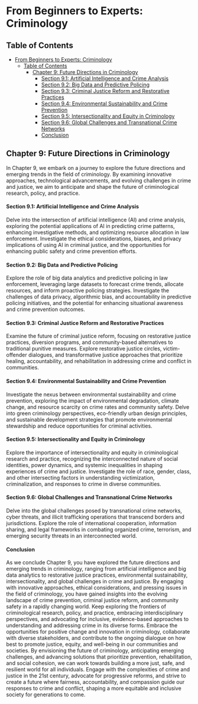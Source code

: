 # From Beginners to Experts: Criminology

## Table of Contents

- [From Beginners to Experts: Criminology](#from-beginners-to-experts-criminology)
  - [Table of Contents](#table-of-contents)
    - [Chapter 9: Future Directions in Criminology](#chapter-9-future-directions-in-criminology)
      - [Section 9.1: Artificial Intelligence and Crime Analysis](#section-91-artificial-intelligence-and-crime-analysis)
      - [Section 9.2: Big Data and Predictive Policing](#section-92-big-data-and-predictive-policing)
      - [Section 9.3: Criminal Justice Reform and Restorative Practices](#section-93-criminal-justice-reform-and-restorative-practices)
      - [Section 9.4: Environmental Sustainability and Crime Prevention](#section-94-environmental-sustainability-and-crime-prevention)
      - [Section 9.5: Intersectionality and Equity in Criminology](#section-95-intersectionality-and-equity-in-criminology)
      - [Section 9.6: Global Challenges and Transnational Crime Networks](#section-96-global-challenges-and-transnational-crime-networks)
      - [Conclusion](#conclusion)

## Chapter 9: Future Directions in Criminology

In Chapter 9, we embark on a journey to explore the future directions and emerging trends in the field of criminology. By examining innovative approaches, technological advancements, and evolving challenges in crime and justice, we aim to anticipate and shape the future of criminological research, policy, and practice.

#### Section 9.1: Artificial Intelligence and Crime Analysis

Delve into the intersection of artificial intelligence (AI) and crime analysis, exploring the potential applications of AI in predicting crime patterns, enhancing investigative methods, and optimizing resource allocation in law enforcement. Investigate the ethical considerations, biases, and privacy implications of using AI in criminal justice, and the opportunities for enhancing public safety and crime prevention efforts.

#### Section 9.2: Big Data and Predictive Policing

Explore the role of big data analytics and predictive policing in law enforcement, leveraging large datasets to forecast crime trends, allocate resources, and inform proactive policing strategies. Investigate the challenges of data privacy, algorithmic bias, and accountability in predictive policing initiatives, and the potential for enhancing situational awareness and crime prevention outcomes.

#### Section 9.3: Criminal Justice Reform and Restorative Practices

Examine the future of criminal justice reform, focusing on restorative justice practices, diversion programs, and community-based alternatives to traditional punitive measures. Explore restorative justice circles, victim-offender dialogues, and transformative justice approaches that prioritize healing, accountability, and rehabilitation in addressing crime and conflict in communities.

#### Section 9.4: Environmental Sustainability and Crime Prevention

Investigate the nexus between environmental sustainability and crime prevention, exploring the impact of environmental degradation, climate change, and resource scarcity on crime rates and community safety. Delve into green criminology perspectives, eco-friendly urban design principles, and sustainable development strategies that promote environmental stewardship and reduce opportunities for criminal activities.

#### Section 9.5: Intersectionality and Equity in Criminology

Explore the importance of intersectionality and equity in criminological research and practice, recognizing the interconnected nature of social identities, power dynamics, and systemic inequalities in shaping experiences of crime and justice. Investigate the role of race, gender, class, and other intersecting factors in understanding victimization, criminalization, and responses to crime in diverse communities.

#### Section 9.6: Global Challenges and Transnational Crime Networks

Delve into the global challenges posed by transnational crime networks, cyber threats, and illicit trafficking operations that transcend borders and jurisdictions. Explore the role of international cooperation, information sharing, and legal frameworks in combating organized crime, terrorism, and emerging security threats in an interconnected world.

#### Conclusion

As we conclude Chapter 9, you have explored the future directions and emerging trends in criminology, ranging from artificial intelligence and big data analytics to restorative justice practices, environmental sustainability, intersectionality, and global challenges in crime and justice. By engaging with innovative approaches, ethical considerations, and pressing issues in the field of criminology, you have gained insights into the evolving landscape of crime prevention, criminal justice reform, and community safety in a rapidly changing world. Keep exploring the frontiers of criminological research, policy, and practice, embracing interdisciplinary perspectives, and advocating for inclusive, evidence-based approaches to understanding and addressing crime in its diverse forms. Embrace the opportunities for positive change and innovation in criminology, collaborate with diverse stakeholders, and contribute to the ongoing dialogue on how best to promote justice, equity, and well-being in our communities and societies. By envisioning the future of criminology, anticipating emerging challenges, and advancing solutions that prioritize prevention, rehabilitation, and social cohesion, we can work towards building a more just, safe, and resilient world for all individuals. Engage with the complexities of crime and justice in the 21st century, advocate for progressive reforms, and strive to create a future where fairness, accountability, and compassion guide our responses to crime and conflict, shaping a more equitable and inclusive society for generations to come.